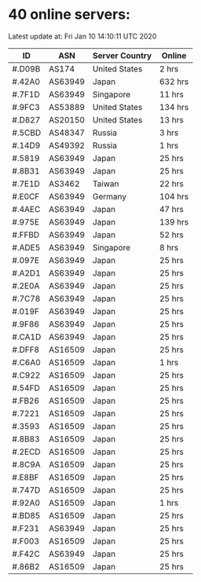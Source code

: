 # 40 online servers:

Latest update at: Fri Jan 10 14:10:11 UTC 2020

| ID | ASN | Server Country | Online |
| -- | --- | -------------- | ------ |
| #.D09B | AS174 | United States | 2 hrs |
| #.42A0 | AS63949 | Japan | 632 hrs |
| #.7F1D | AS63949 | Singapore | 11 hrs |
| #.9FC3 | AS53889 | United States | 134 hrs |
| #.D827 | AS20150 | United States | 13 hrs |
| #.5CBD | AS48347 | Russia | 3 hrs |
| #.14D9 | AS49392 | Russia | 1 hrs |
| #.5819 | AS63949 | Japan | 25 hrs |
| #.8B31 | AS63949 | Japan | 25 hrs |
| #.7E1D | AS3462 | Taiwan | 22 hrs |
| #.E0CF | AS63949 | Germany | 104 hrs |
| #.4AEC | AS63949 | Japan | 47 hrs |
| #.975E | AS63949 | Japan | 139 hrs |
| #.FFBD | AS63949 | Japan | 52 hrs |
| #.ADE5 | AS63949 | Singapore | 8 hrs |
| #.097E | AS63949 | Japan | 25 hrs |
| #.A2D1 | AS63949 | Japan | 25 hrs |
| #.2E0A | AS63949 | Japan | 25 hrs |
| #.7C78 | AS63949 | Japan | 25 hrs |
| #.019F | AS63949 | Japan | 25 hrs |
| #.9F86 | AS63949 | Japan | 25 hrs |
| #.CA1D | AS63949 | Japan | 25 hrs |
| #.DFF8 | AS16509 | Japan | 25 hrs |
| #.C6A0 | AS16509 | Japan | 1 hrs |
| #.C922 | AS16509 | Japan | 25 hrs |
| #.54FD | AS16509 | Japan | 25 hrs |
| #.FB26 | AS16509 | Japan | 25 hrs |
| #.7221 | AS16509 | Japan | 25 hrs |
| #.3593 | AS16509 | Japan | 25 hrs |
| #.8B83 | AS16509 | Japan | 25 hrs |
| #.2ECD | AS16509 | Japan | 25 hrs |
| #.8C9A | AS16509 | Japan | 25 hrs |
| #.E8BF | AS16509 | Japan | 25 hrs |
| #.747D | AS16509 | Japan | 25 hrs |
| #.92A0 | AS16509 | Japan | 1 hrs |
| #.BD85 | AS16509 | Japan | 25 hrs |
| #.F231 | AS63949 | Japan | 25 hrs |
| #.F003 | AS16509 | Japan | 25 hrs |
| #.F42C | AS63949 | Japan | 25 hrs |
| #.86B2 | AS16509 | Japan | 25 hrs |

